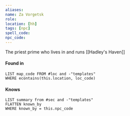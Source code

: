 ```yaml
---
aliases: 
name: Za Vorgetsk
role: 
location: [hh]
tags: [npc]
spell_code: 
npc_code: 
---
```

The priest prime who lives in and runs [[Hadley's Haven]]

#### Found in
```dataview
LIST map_code FROM #loc and -"templates"
WHERE econtains(this.location, loc_code)
```

#### Knows
```dataview
LIST summary from #sec and -"templates"
FLATTEN known_by
WHERE known_by = this.npc_code
```